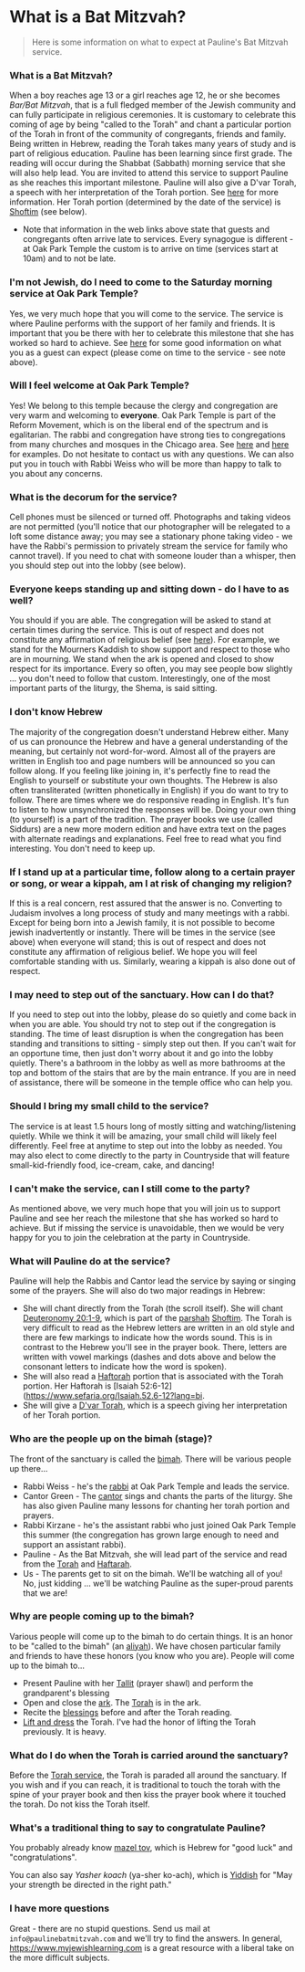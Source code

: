 # What is a Bat Mitzvah?

> Here is some information on what to expect at Pauline's Bat Mitzvah service. 

### What is a Bat Mitzvah?
When a boy reaches age 13 or a girl reaches age 12, he or she becomes *Bar/Bat Mitzvah*, that is a full fledged member of the Jewish community and can fully participate in religious ceremonies. It is customary to celebrate this coming of age by being "called to the Torah" and chant a particular portion of the Torah in front of the community of congregants, friends and family. Being written in Hebrew, reading the Torah takes many years of study and is part of religious education. Pauline has been learning since first grade. The reading will occur during the Shabbat (Sabbath) morning service that she will also help lead. You are invited to attend this service to support Pauline as she reaches this important milestone. Pauline will also give a D'var Torah, a speech with her interpretation of the Torah portion. See [here](https://www.myjewishlearning.com/article/bar-and-bat-mitzvah-101/) for more information. Her Torah portion (determined by the date of the service) is [Shoftim](https://www.myjewishlearning.com/torah-portions/parashat-shoftim/) (see below). 
   - Note that information in the web links above state that guests and congregants often arrive late to services. Every synagogue is different - at Oak Park Temple the custom is to arrive on time (services start at 10am) and to not be late. 

### I'm not Jewish, do I need to come to the Saturday morning service at Oak Park Temple?
Yes, we very much hope that you will come to the service. The service is where Pauline performs with the support of her family and friends. It is important that you be there with her to celebrate this milestone that she has worked so hard to achieve. See [here](https://www.myjewishlearning.com/article/what-a-barbat-mitzvah-guest-needs-to-know/) for some good information on what you as a guest can expect (please come on time to the service - see note above). 

### Will I feel welcome at Oak Park Temple?
Yes! We belong to this temple because the clergy and congregation are very warm and welcoming to **everyone**. Oak Park Temple is part of the Reform Movement, which is on the liberal end of the spectrum and is egalitarian. The rabbi and congregation have strong ties to congregations from many churches and mosques in the Chicago area. See [here](http://abc7chicago.com/religion/building-bridges-between-muslim-jewish-communities-in-oak-park/1670287/) and [here](http://www.oakpark.com/Community/Blogs/11-14-2017/Out-of-many-faiths,-one-service/) for examples. Do not hesitate to contact us with any questions. We can also put you in touch with Rabbi Weiss who will be more than happy to talk to you about any concerns.

### What is the decorum for the service?
Cell phones must be silenced or turned off. Photographs and taking videos are not permitted (you'll notice that our photographer will be relegated to a loft some distance away; you may see a stationary phone taking video - we have the Rabbi's permission to privately stream the service for family who cannot travel). If you need to chat with someone louder than a whisper, then you should step out into the lobby (see below). 

### Everyone keeps standing up and sitting down - do I have to as well?
You should if you are able. The congregation will be asked to stand at certain times during the service. This is out of respect and does not constitute any affirmation of religious belief (see [here](https://www.myjewishlearning.com/article/what-a-barbat-mitzvah-guest-needs-to-know/)). For example, we stand for the Mourners Kaddish to show support and respect to those who are in mourning. We stand when the ark is opened and closed to show respect for its importance. Every so often, you may see people bow slightly ... you don't need to follow that custom. Interestingly, one of the most important parts of the liturgy, the Shema, is said sitting. 

### I don't know Hebrew
The majority of the congregation doesn't understand Hebrew either. Many of us can pronounce the Hebrew and have a general understanding of the meaning, but certainly not word-for-word. Almost all of the prayers are written in English too and page numbers will be announced so you can follow along. If you feeling like joining in, it's perfectly fine to read the English to yourself or substitute your own thoughts. The Hebrew is also often transliterated (written phonetically in English) if you do want to try to follow. There are times where we do responsive reading in English. It's fun to listen to how unsynchronized the responses will be. Doing your own thing (to yourself) is a part of the tradition. The prayer books we use (called Siddurs) are a new more modern edition and have extra text on the pages with alternate readings and explanations. Feel free to read what you find interesting. You don't need to keep up. 

### If I stand up at a particular time, follow along to a certain prayer or song, or wear a kippah, am I at risk of changing my religion?
If this is a real concern, rest assured that the answer is no. Converting to Judaism involves a long process of study and many meetings with a rabbi. Except for being born into a Jewish family, it is not possible to become jewish inadvertently or instantly. There will be times in the service (see above) when everyone will stand; this is out of respect and does not constitute any affirmation of religious belief. We hope you will feel comfortable standing with us. Similarly, wearing a kippah is also done out of respect. 

### I may need to step out of the sanctuary. How can I do that?
If you need to step out into the lobby, please do so quietly and come back in when you are able. You should try not to step out if the congregation is standing. The time of least disruption is when the congregation has been standing and transitions to sitting - simply step out then. If you can't wait for an opportune time, then just don't worry about it and go into the lobby quietly. There's a bathroom in the lobby as well as more bathrooms at the top and bottom of the stairs that are by the main entrance. If you are in need of assistance, there will be someone in the temple office who can help you.

### Should I bring my small child to the service?
The service is at least 1.5 hours long of mostly sitting and watching/listening quietly. While we think it will be amazing, your small child will likely feel differently. Feel free at anytime to step out into the lobby as needed. You may also elect to come directly to the party in Countryside that will feature small-kid-friendly food, ice-cream, cake, and dancing!

### I can't make the service, can I still come to the party?
As mentioned above, we very much hope that you will join us to support Pauline and see her reach the milestone that she has worked so hard to achieve. But if missing the service is unavoidable, then we would be very happy for you to join the celebration at the party in Countryside. 

### What will Pauline do at the service?
Pauline will help the Rabbis and Cantor lead the service by saying or singing some of the prayers. She will also do two major readings in Hebrew:
  - She will chant directly from the Torah (the scroll itself). She will chant [Deuteronomy 20:1-9](https://www.sefaria.org/Deuteronomy.20.1-9?lang=bi), which is part of the [parshah](https://en.wikipedia.org/wiki/Weekly_Torah_portion) [Shoftim](https://www.myjewishlearning.com/torah-portions/parashat-shoftim/). The Torah is very difficult to read as the Hebrew letters are written in an old style and there are few markings to indicate how the words sound. This is in contrast to the Hebrew you'll see in the prayer book. There, letters are written with vowel markings (dashes and dots above and below the consonant letters to indicate how the word is spoken).
  - She will also read a [Haftorah](https://www.myjewishlearning.com/article/haftarah/) portion that is associated with the Torah portion. Her Haftorah is [Isaiah 52:6-12] (https://www.sefaria.org/Isaiah.52.6-12?lang=bi. 
  - She will give a [D'var Torah](https://en.wikipedia.org/wiki/Torah_study#D'var_Torah), which is a speech giving her interpretation of her Torah portion.

### Who are the people up on the bimah (stage)?
The front of the sanctuary is called the [bimah](https://www.myjewishlearning.com/article/bimah/). There will be various people up there...

* Rabbi Weiss - he's the [rabbi](https://www.myjewishlearning.com/article/rabbi-teacher-preacher-judge-but-not-priest/) at Oak Park Temple and leads the service.
* Cantor Green - The [cantor](https://www.myjewishlearning.com/article/the-cantor/) sings and chants the parts of the liturgy. She has also given Pauline many lessons for chanting her torah portion and prayers. 
* Rabbi Kirzane - he's the assistant rabbi who just joined Oak Park Temple this summer (the congregation has grown large enough to need and support an assistant rabbi). 
* Pauline - As the Bat Mitzvah, she will lead part of the service and read from the [Torah](https://www.myjewishlearning.com/article/the-torah/) and [Haftarah](https://www.myjewishlearning.com/article/haftarah/). 
* Us - The parents get to sit on the bimah. We'll be watching all of you! No, just kidding ... we'll be watching Pauline as the super-proud parents that we are!

### Why are people coming up to the bimah?

Various people will come up to the bimah to do certain things. It is an honor to be "called to the bimah" (an [aliyah](https://www.myjewishlearning.com/article/aliyah/)). We have chosen particular family and friends to have these honors (you know who you are). People will come up to the bimah to...

- Present Pauline with her [Tallit](https://www.myjewishlearning.com/article/tallit-the-prayer-shawl/) (prayer shawl) and perform the grandparent's blessing
- Open and close the [ark](https://www.myjewishlearning.com/article/synagogue-layout/). The [Torah](https://www.myjewishlearning.com/article/the-torah/) is in the ark. 
- Recite the [blessings](https://reformjudaism.org/practice/prayers-blessings/shabbat-morning-worship-services-blessings-reading-torah) before and after the Torah reading.
- [Lift and dress](https://www.myjewishlearning.com/article/hagbah-gelilah/) the Torah. I've had the honor of lifting the Torah previously. It is heavy.

### What do I do when the Torah is carried around the sanctuary?

Before the [Torah service](https://www.myjewishlearning.com/article/the-torah-service/), the Torah is paraded all around the sanctuary. If you wish and if you can reach, it is traditional to touch the torah with the spine of your prayer book and then kiss the prayer book where it touched the torah. Do not kiss the Torah itself. 

### What's a traditional thing to say to congratulate Pauline? 

You probably already know [mazel tov](https://www.myjewishlearning.com/article/mazel-tov/), which is Hebrew for "good luck" and "congratulations". 

You can also say *Yasher koach* (ya-sher ko-ach), which is [Yiddish](https://www.myjewishlearning.com/article/yiddish/) for "May your strength be directed in the right path." 

### I have more questions

Great - there are no stupid questions. Send us mail at `info@paulinebatmitzvah.com`  and we'll try to find the answers. In general, https://www.myjewishlearning.com is a great resource with a liberal take on the more difficult subjects. 

